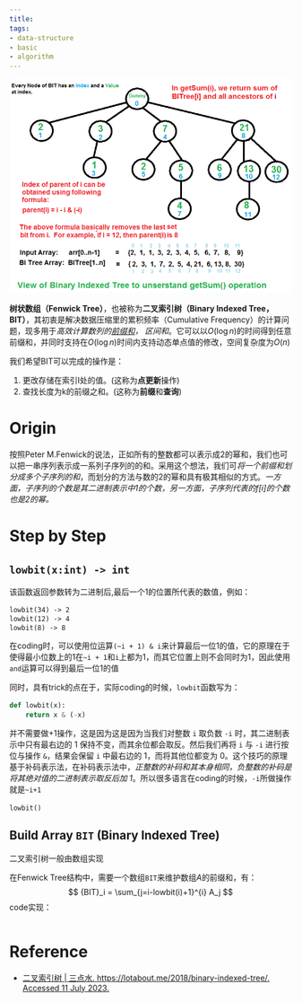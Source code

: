 ```yaml
---
title:
tags:
- data-structure
- basic
- algorithm
---
```


  
![](data_structure_and_algorithm/tree/attachments/Pasted%20image%2020230710160348.png)

**树状数组（Fenwick Tree）**，也被称为**二叉索引树（Binary Indexed Tree，BIT）**，其初衷是解决数据压缩里的累积频率（Cumulative Frequency）的计算问题，现多用于*高效计算数列的[前缀和](tmp_script/prefix_sum.md)， 区间和*。它可以以$O(\log{n})$的时间得到任意前缀和，并同时支持在$O(\log{n})$时间内支持动态单点值的修改，空间复杂度为$O(n)$

我们希望BIT可以完成的操作是：
1. 更改存储在索引I处的值。(这称为**点更新**操作)
2. 查找长度为k的前缀之和。(这称为**前缀**和**查询**)


# Origin

按照Peter M.Fenwick的说法，正如所有的整数都可以表示成2的幂和，我们也可以把一串序列表示成一系列子序列的的和。采用这个想法，我们可*将一个前缀和划分成多个子序列的和*，而划分的方法与数的2的幂和具有极其相似的方式。*一方面，子序列的个数是其二进制表示中1的个数，另一方面，子序列代表的f[i]的个数也是2的幂。*

# Step by Step


## `lowbit(x:int) -> int`

该函数返回参数转为二进制后,最后一个1的位置所代表的数值，例如：

```
lowbit(34) -> 2
lowbit(12) -> 4
lowbit(8) -> 8
```

在coding时，可以使用位运算`(~i + 1) & i`来计算最后一位1的值，它的原理在于使得最小位数上的1在`~i + 1`和`i`上都为1，而其它位置上则不会同时为1，因此使用`and`运算可以得到最后一位1的值

同时，具有trick的点在于，实际coding的时候，`lowbit`函数写为：

```python
def lowbit(x):
    return x & (-x)
```

并不需要做+1操作，这是因为这是因为当我们对整数 `i` 取负数 `-i` 时，其二进制表示中只有最右边的 1 保持不变，而其余位都会取反。然后我们再将 `i` 与 `-i` 进行按位与操作 `&`，结果会保留 `i` 中最右边的 1，而将其他位都变为 0。这个技巧的原理基于补码表示法，在补码表示法中，*正整数的补码和其本身相同，负整数的补码是将其绝对值的二进制表示取反后加 1*。所以很多语言在coding的时候，`-i`所做操作就是`~i+1`

`lowbit()` 

## Build Array `BIT` (**Binary Indexed Tree**)

二叉索引树一般由数组实现

在Fenwick Tree结构中，需要一个数组`BIT`来维护数组$A$的前缀和，有：
$$
{BIT}_i = \sum_{j=i-lowbit(i)+1}^{i} A_j
$$
code实现：

```python

```


# Reference

* [二叉索引树 | 三点水. https://lotabout.me/2018/binary-indexed-tree/. Accessed 11 July 2023.](https://lotabout.me/2018/binary-indexed-tree/)